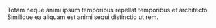 Totam neque animi ipsum temporibus repellat temporibus et architecto. Similique ea aliquam est animi sequi distinctio ut rem.